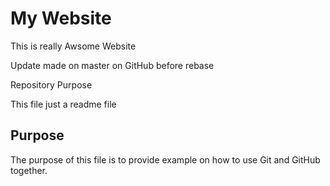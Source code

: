 # My Website

This is really Awsome Website

Update made on master on GitHub before rebase

 Repository Purpose

This file just a readme file

## Purpose
The purpose of this file is to provide example
on how to use Git and  GitHub together.
 